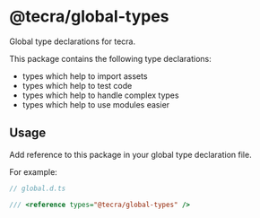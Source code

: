 # @tecra/global-types

Global type declarations for tecra.

This package contains the following type declarations:
- types which help to import assets
- types which help to test code
- types which help to handle complex types
- types which help to use modules easier

## Usage

Add reference to this package in your global type declaration file.

For example:

```ts
// global.d.ts

/// <reference types="@tecra/global-types" />
```
